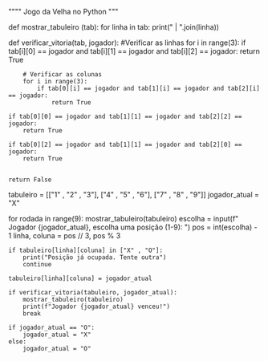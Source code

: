 """"
Jogo da Velha no Python
"""

def mostrar_tabuleiro (tab):
    for linha in tab:
        print(" | ".join(linha))

def verificar_vitoria(tab, jogador):
    #Verificar as linhas
    for i in range(3):
        if tab[i][0] == jogador and tab[i][1] == jogador and tab[i][2] == jogador:
            return True

        # Verificar as colunas
        for i in range(3):
            if tab[0][i] == jogador and tab[1][i] == jogador and tab[2][i] == jogador:
                return True

    if tab[0][0] == jogador and tab[1][1] == jogador and tab[2][2] == jogador:
        return True

    if tab[0][2] == jogador and tab[1][1] == jogador and tab[2][0] == jogador:
        return True


    return False


tabuleiro = [["1" , "2" , "3"],
             ["4" , "5" , "6"],
             ["7" , "8" , "9"]]
jogador_atual = "X"

for rodada in range(9):
    mostrar_tabuleiro(tabuleiro)
    escolha = input(f" Jogador {jogador_atual}, escolha uma posição (1-9): ")
    pos = int(escolha) - 1
    linha, coluna = pos // 3, pos % 3

    if tabuleiro[linha][coluna] in ["X" , "O"]:
        print("Posição já ocupada. Tente outra")
        continue

    tabuleiro[linha][coluna] = jogador_atual

    if verificar_vitoria(tabuleiro, jogador_atual):
        mostrar_tabuleiro(tabuleiro)
        print(f"Jogador {jogador_atual} venceu!")
        break

    if jogador_atual == "O":
        jogador_atual = "X"
    else:
        jogador_atual = "O"
